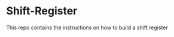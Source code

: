 Shift-Register
==============

This repo contains the instructions on how to build a shift register
